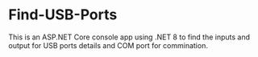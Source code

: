 # Find-USB-Ports
This is an ASP.NET Core console app using .NET 8 to find the inputs and output for USB ports details and COM port for commination.
